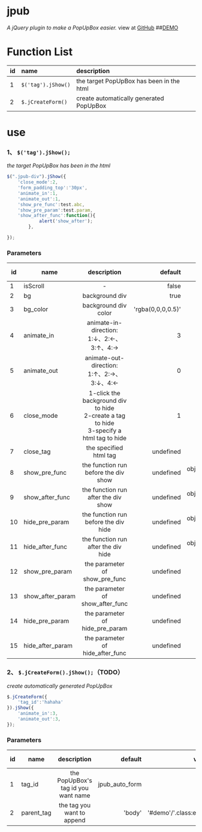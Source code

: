 # jpub
*A jQuery plugin to make a PopUpBox easier.*
view at [GitHub](https://github.com/PichurChill/jpub)
##[DEMO](http://jirachi.win/jpub/)
# Function List
|id|name|description|
|---|:--|:--|
|1|`$('tag').jShow()`|the target PopUpBox  has been in the html|
|2|`$.jCreateForm()`|create automatically generated PopUpBox|

# use
### 1、 `$('tag').jShow();`
*the target PopUpBox  has been in the html*
```js
$(".jpub-div").jShow({
    'close_mode':2,
    'form_padding_top':'30px',
    'animate_in':1,
    'animate_out':1,
    'show_pre_func':test.abc,
    'show_pre_param':test.param,
    'show_after_func':function(){
            alert('show_after');
        },

});
```
### Parameters
|id| name | description | default |value|require id|
|-------------| ------------- |:-----------:| -----:| -----:| -----:|
|1| isScroll | - | false |true/false|-|
|2| bg | background div |true |true/false|-|
|3|bg_color | background div color| 'rgba(0,0,0,0.5)'|'rgba(x,x,x,x)'|2|
|4|animate_in|animate-in-direction:<br>1:↓、2:←、3:↑、4:→|3|1/2/3/4|-|
|5|animate_out|animate-out-direction:<br>1:↑、2:→、3:↓、4:←|0|0/1/2/3/4|-|
|6|close_mode|1-click the background div to hide<br>2-create a tag to hide<br>3-specify a html tag to hide|1|1/2/3|-|
|7|close_tag|the specified html tag|undefined|'#demo'/'.example'/...|6|
|8|show_pre_func|the function run before the div show|undefined|obj.func/funcName()/function(){alert()}|-|
|9|show_after_func|the function run after the div show|undefined|obj.func/funcName()/function(){alert()}|-|
|10|hide_pre_param|the function run before the div hide|undefined|obj.func/funcName()/function(){alert()}|-|
|11|hide_after_func|the function run after the div hide|undefined|obj.func/funcName()/function(){alert()}|-|
|12|show_pre_param|the parameter of show_pre_func |undefined|Any|8|
|13|show_after_param|the parameter of show_after_func |undefined|Any|9|
|14|hide_pre_param|the parameter of hide_pre_param |undefined|Any|10|
|15|hide_after_param|the parameter of hide_after_func |undefined|Any|11|

### 2、 `$.jCreateForm().jShow();`（TODO）
*create automatically generated PopUpBox*

```js
$.jCreateForm({
    'tag_id':'hahaha'
}).jShow({
    'animate_in':3,
    'animate_out':3,
});
```
### Parameters
|id| name | description | default |value|require id|
|-------------| ------------- |:-----------:| -----:| -----:| -----:|
|1| tag_id | the PopUpBox's tag id you want name  | jpub_auto_form |-|-|
|2|parent_tag|the tag you want to append|'body'|'#demo'/'.class:eq(x)'|-|
